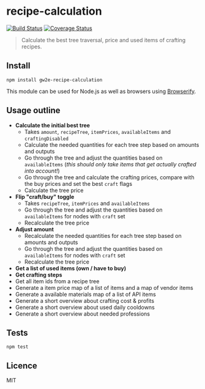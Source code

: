 # recipe-calculation

[![Build Status](https://img.shields.io/travis/gw2efficiency/recipe-calculation.svg?style=flat-square)](https://travis-ci.org/gw2efficiency/recipe-calculation)
[![Coverage Status](https://img.shields.io/codecov/c/github/gw2efficiency/recipe-calculation/master.svg?style=flat-square)](https://codecov.io/github/gw2efficiency/recipe-calculation)

> Calculate the best tree traversal, price and used items of crafting recipes.

## Install

```
npm install gw2e-recipe-calculation
```

This module can be used for Node.js as well as browsers using [Browserify](https://github.com/substack/browserify-handbook#how-node_modules-works).

## Usage outline

- **Calculate the initial best tree**
	- Takes `amount`, `recipeTree`, `itemPrices`, `availableItems` and `craftingDisabled`
	- Calculate the needed quantities for each tree step based on amounts and outputs
	- Go through the tree and adjust the quantities based on `availableItems` (*this should only take items that get actually crafted into account!*)
	- Go through the tree and calculate the crafting prices, compare with the buy prices and set the best `craft` flags
	- Calculate the tree price
- **Flip "craft/buy" toggle**
	- Takes `recipeTree`, `itemPrices` and `availableItems`
	- Go through the tree and adjust the quantities based on `availableItems` for nodes with `craft` set
	- Recalculate the tree price
- **Adjust amount**
	- Recalculate the needed quantities for each tree step based on amounts and outputs
	- Go through the tree and adjust the quantities based on `availableItems` for nodes with `craft` set
	- Recalculate the tree price
- **Get a list of used items (own / have to buy)**
- **Get crafting steps**
- Get all item ids from a recipe tree
- Generate a item price map of a list of items and a map of vendor items
- Generate a available materials map of a list of API items
- Generate a short overview about crafting cost & profits
- Generate a short overview about used daily cooldowns
- Generate a short overview about needed professions

## Tests

```
npm test
```

## Licence

MIT
